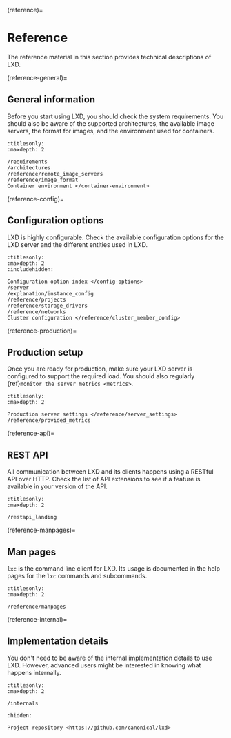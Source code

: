 (reference)=
# Reference

The reference material in this section provides technical descriptions of LXD.

(reference-general)=
## General information

Before you start using LXD, you should check the system requirements.
You should also be aware of the supported architectures, the available image servers, the format for images, and the environment used for containers.

```{toctree}
:titlesonly:
:maxdepth: 2

/requirements
/architectures
/reference/remote_image_servers
/reference/image_format
Container environment </container-environment>
```

(reference-config)=
## Configuration options

LXD is highly configurable.
Check the available configuration options for the LXD server and the different entities used in LXD.

```{toctree}
:titlesonly:
:maxdepth: 2
:includehidden:

Configuration option index </config-options>
/server
/explanation/instance_config
/reference/projects
/reference/storage_drivers
/reference/networks
Cluster configuration </reference/cluster_member_config>
```

(reference-production)=
## Production setup

Once you are ready for production, make sure your LXD server is configured to support the required load.
You should also regularly {ref}`monitor the server metrics <metrics>`.

```{toctree}
:titlesonly:
:maxdepth: 2

Production server settings </reference/server_settings>
/reference/provided_metrics
```

(reference-api)=
## REST API

All communication between LXD and its clients happens using a RESTful API over HTTP.
Check the list of API extensions to see if a feature is available in your version of the API.

```{toctree}
:titlesonly:
:maxdepth: 2

/restapi_landing
```

(reference-manpages)=
## Man pages

`lxc` is the command line client for LXD.
Its usage is documented in the help pages for the `lxc` commands and subcommands.

```{toctree}
:titlesonly:
:maxdepth: 2

/reference/manpages
```

(reference-internal)=
## Implementation details

You don't need to be aware of the internal implementation details to use LXD.
However, advanced users might be interested in knowing what happens internally.

```{toctree}
:titlesonly:
:maxdepth: 2

/internals
```

```{toctree}
:hidden:

Project repository <https://github.com/canonical/lxd>
```
